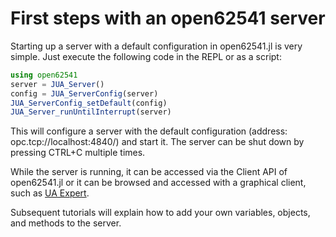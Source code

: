 # First steps with an open62541 server

Starting up a server with a default configuration in open62541.jl is very simple.
Just execute the following code in the REPL or as a script:

```julia
using open62541
server = JUA_Server()
config = JUA_ServerConfig(server)
JUA_ServerConfig_setDefault(config)
JUA_Server_runUntilInterrupt(server)
```

This will configure a server with the default configuration (address: opc.tcp://localhost:4840/)
and start it. The server can be shut down by pressing CTRL+C multiple times.

While the server is running, it can be accessed via the Client API of open62541.jl
or it can be browsed and accessed with a graphical client, such as [UA Expert](https://www.unified-automation.com/products/development-tools/uaexpert.html).

Subsequent tutorials will explain how to add your own variables, objects, and
methods to the server.
